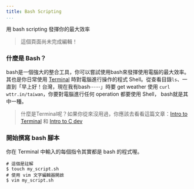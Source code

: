 ```yaml
---
title: Bash Scripting
...
```


用 bash scripting 發揮你的最大效率

> 這個頁面尚未完成編輯！

### 什麼是 Bash？

bash是一個強大的整合工具，你可以嘗試使用bash來發揮使用電腦的最大效率。其也是你日常使用 [Terminal](./intro-2-terminal.html) 時對電腦進行操作的程式 Shell。從查看目錄`ls`、一直到「早上好！台灣，現在我有bash⋯⋯」時要 get weather 使用 `curl wttr.in/taiwan`，你要對電腦進行任何 operation 都要使用 Shell， bash就是其中一種。

> 什麼是Terminal呢？如果你從來沒用過，你應該去看看這篇文章：[Intro to Terminal](./intro-2-terminal.html) 和 [Intro to C dev](./c-lang.html)

### 開始撰寫 bash 腳本

你在 Terminal 中輸入的每個指令其實都是 bash 的程式喔。

```
# 這個是註解
$ touch my_script.sh
# 使用 vim 文字編輯器開啟
$ vim my_script.sh
```